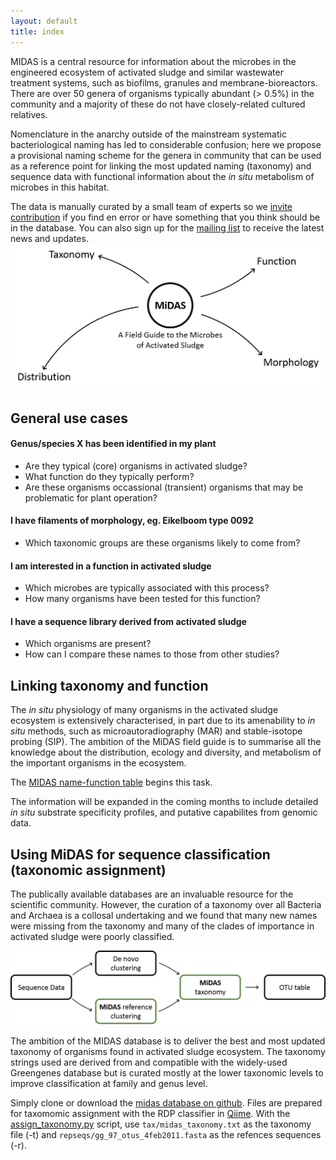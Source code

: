 ```yaml
---
layout: default
title: index
---
```

MIDAS is a central resource for information about the microbes in the engineered ecosystem of activated sludge and similar wastewater treatment systems, such as biofilms, granules and membrane-bioreactors. There are over 50 genera of organisms typically abundant (> 0.5%) in the community and a majority of these do not have closely-related cultured relatives. 

Nomenclature in the anarchy outside of the mainstream systematic bacteriological naming has led to considerable confusion; here we propose a provisional naming scheme for the genera in community that can be used as a reference point for linking the most updated naming (taxonomy) and sequence data with functional information about the _in situ_ metabolism of microbes in this habitat.

The data is manually curated by a small team of experts so we [invite contribution](docs/about.html) if you find en error or have something that you think should be in the database. You can also sign up for the [mailing list](http://bit.ly/midassub) to receive the latest news and updates.
![MIDAS usecases](images/usecases.png)
## General use cases

#### Genus/species X has been identified in my plant
- Are they typical (core) organisms in activated sludge?
- What function do they typically perform?
- Are these organisms occassional (transient) organisms that may be problematic for plant operation?

#### I have filaments of morphology, eg. Eikelboom type 0092
- Which taxonomic groups are these organisms likely to come from?

#### I am interested in a function in activated sludge
- Which microbes are typically associated with this process?
- How many organisms have been tested for this function?

#### I have a sequence library derived from activated sludge
- Which organisms are present? 
- How can I compare these names to those from other studies?

## Linking taxonomy and function
The *in situ* physiology of many organisms in the activated sludge ecosystem is extensively characterised, in part due to its amenability to *in situ* methods, such as microautoradiography (MAR) and stable-isotope probing (SIP). The ambition of the MiDAS field guide is to summarise all the knowledge about the distribution, ecology and diversity, and metabolism of the important organisms in the ecosystem. 

The [MIDAS name-function table](https://docs.google.com/spreadsheet/ccc?key=0AibK9cdlSmXgdDN5NTRnVkVZUTNfOS1KYVIzWXNZb2c&usp=sharing) begins this task. 

The information will be expanded in the coming months to include detailed *in situ* substrate specificity profiles, and putative capabilites from genomic data.


## Using MiDAS for sequence classification (taxonomic assignment)
The publically available databases are an invaluable resource for the scientific community. However, the curation of a taxonomy over all Bacteria and Archaea is a collosal undertaking and we found that many new names were missing from the taxonomy and many of the clades of importance in activated sludge were poorly classified.

![MIDAS taxonomic assignment](images/workflow.png)

The ambition of the MIDAS database is to deliver the best and most updated taxonomy of organisms found in activated sludge ecosystem. The taxonomy strings used are derived from and compatible with the widely-used Greengenes database but is curated mostly at the lower taxonomic levels to improve classification at family and genus level.



Simply clone or download the [midas database on github](https://github.com/aaronsaunders/midas/releases/). Files are prepared for taxomomic assignment with the RDP classifier in [Qiime](http://qiime.org). With the [assign_taxonomy.py](http://qiime.org/scripts/assign_taxonomy.html) script, use `tax/midas_taxonomy.txt` as the taxonomy file (-t) and `repseqs/gg_97_otus_4feb2011.fasta` as the refences sequences (-r).

